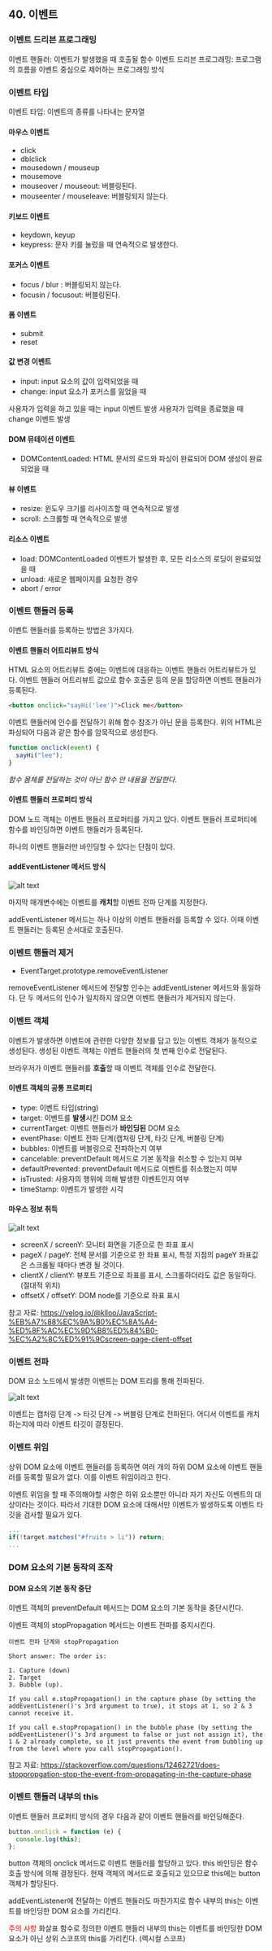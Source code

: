 ## 40. 이벤트

### 이벤트 드리븐 프로그래밍

이벤트 핸들러: 이벤트가 발생했을 때 호출될 함수
이벤트 드리븐 프로그래밍: 프로그램의 흐름을 이벤트 중심으로 제어하는 프로그래밍 방식

### 이벤트 타입

이벤트 타입: 이벤트의 종류를 나타내는 문자열

#### 마우스 이벤트

- click
- dblclick
- mousedown / mouseup
- mousemove
- mouseover / mouseout: 버블링된다.
- mouseenter / mouseleave: 버블링되지 않는다.

#### 키보드 이벤트

- keydown, keyup
- keypress: 문자 키를 눌렀을 때 연속적으로 발생한다.

#### 포커스 이벤트

- focus / blur : 버블링되지 않는다.
- focusin / focusout: 버블링된다.

#### 폼 이벤트

- submit
- reset

#### 값 변경 이벤트

- input: input 요소의 값이 입력되었을 때
- change: input 요소가 포커스를 잃었을 때

사용자가 입력을 하고 있을 때는 input 이벤트 발생
사용자가 입력을 종료했을 때 change 이벤트 발생

#### DOM 뮤테이션 이벤트

- DOMContentLoaded: HTML 문서의 로드와 파싱이 완료되어 DOM 생성이 완료되었을 때

#### 뷰 이벤트

- resize: 윈도우 크기를 리사이즈할 때 연속적으로 발생
- scroll: 스크롤할 때 연속적으로 발생

#### 리소스 이벤트

- load: DOMContentLoaded 이벤트가 발생한 후, 모든 리소스의 로딩이 완료되었을 때
- unload: 새로운 웹페이지를 요청한 경우
- abort / error

### 이벤트 핸들러 등록

이벤트 핸들러를 등록하는 방법은 3가지다.

#### 이벤트 핸들러 어트리뷰트 방식

HTML 요소의 어트리뷰트 중에는 이벤트에 대응하는 이벤트 핸들러 어트리뷰트가 있다.
이벤트 핸들러 어트리뷰트 값으로 함수 호출문 등의 문을 할당하면 이벤트 핸들러가 등록된다.

```html
<button onclick="sayHi('lee')">Click me</button>
```

이벤트 핸들러에 인수를 전달하기 위해 함수 참조가 아닌 문을 등록한다.
위의 HTML은 파싱되어 다음과 같은 함수를 암묵적으로 생성한다.

```js
function onclick(event) {
  sayHi("lee");
}
```

_함수 몸체를 전달하는 것이 아닌 함수 안 내용을 전달한다._

#### 이벤트 핸들러 프로퍼티 방식

DOM 노드 객체는 이벤트 핸들러 프로퍼티를 가지고 있다.
이벤트 핸들러 프로퍼티에 함수를 바인딩하면 이벤트 핸들러가 등록된다.

하나의 이벤트 핸들러만 바인딩할 수 있다는 단점이 있다.

#### addEventListener 메서드 방식

![alt text](image.png)

마지막 매개변수에는 이벤트를 **캐치**할 이벤트 전파 단계를 지정한다.

addEventListener 메서드는 하나 이상의 이벤트 핸들러를 등록할 수 있다.
이때 이벤트 핸들러는 등록된 순서대로 호출된다.

### 이벤트 핸들러 제거

- EventTarget.prototype.removeEventListener

removeEventListener 메서드에 전달할 인수는 addEventListener 메서드와 동일하다.
단 두 메서드의 인수가 일치하지 않으면 이벤트 핸들러가 제거되지 않는다.

### 이벤트 객체

이벤트가 발생하면 이벤트에 관련한 다양한 정보를 담고 있는 이벤트 객체가 동적으로 생성된다.
생성된 이벤트 객체는 이벤트 핸들러의 첫 번째 인수로 전달된다.

브라우저가 이벤트 핸들러를 **호출**할 때 이벤트 객체를 인수로 전달한다.

#### 이벤트 객체의 공통 프로퍼티

- type: 이벤트 타입(string)
- target: 이벤트를 **발생**시킨 DOM 요소
- currentTarget: 이벤트 핸들러가 **바인딩된** DOM 요소
- eventPhase: 이벤트 전파 단계(캡처링 단계, 타깃 단계, 버블링 단계)
- bubbles: 이벤트를 버블링으로 전파하는지 여부
- cancelable: preventDefault 메서드로 기본 동작을 취소할 수 있는지 여부
- defaultPrevented: preventDefault 메서드로 이벤트를 취소했는지 여부
- isTrusted: 사용자의 행위에 의해 발생한 이벤트인지 여부
- timeStamp: 이벤트가 발생한 시각

#### 마우스 정보 취득

![alt text](image-1.png)

- screenX / screenY: 모니터 화면을 기준으로 한 좌표 표시
- pageX / pageY: 전체 문서를 기준으로 한 좌표 표시, 특정 지점의 pageY 좌표값은 스크롤될 때마다 변경 될 것이다.
- clientX / clientY: 뷰포트 기준으로 좌표를 표시, 스크롤하더라도 값은 동일하다. (절대적 위치)
- offsetX / offsetY: DOM node를 기준으로 좌표 표시

참고 자료: https://velog.io/@klloo/JavaScript-%EB%A7%88%EC%9A%B0%EC%8A%A4-%ED%8F%AC%EC%9D%B8%ED%84%B0-%EC%A2%8C%ED%91%9Cscreen-page-client-offset

### 이벤트 전파

DOM 요소 노드에서 발생한 이벤트는 DOM 트리를 통해 전파된다.

![alt text](image-2.png)

이벤트는 캡처링 단계 -> 타깃 단계 -> 버블링 단계로 전파된다.
어디서 이벤트를 캐치하는지에 따라 이벤트 타깃이 결정된다.

### 이벤트 위임

상위 DOM 요소에 이벤트 핸들러를 등록하면 여러 개의 하위 DOM 요소에 이벤트 핸들러를 등록할 필요가 없다. 이를 이벤트 위임이라고 한다.

이벤트 위임을 할 때 주의해야할 사항은 하위 요소뿐만 아니라 자기 자신도 이벤트의 대상이라는 것이다. 따라서 기대한 DOM 요소에 대해서만 이벤트가 발생하도록 이벤트 타깃을 검사할 필요가 있다.

```js
...
if(!target.matches("#fruits > li")) return;
...
```

### DOM 요소의 기본 동작의 조작

#### DOM 요소의 기본 동작 중단

이벤트 객체의 preventDefault 메서드는 DOM 요소의 기본 동작을 중단시킨다.

이벤트 객체의 stopPropagation 메서드는 이벤트 전파를 중지시킨다.

```
이벤트 전파 단계와 stopPropagation

Short answer: The order is:

1. Capture (down)
2. Target
3. Bubble (up).

If you call e.stopPropagation() in the capture phase (by setting the addEventListener()'s 3rd argument to true), it stops at 1, so 2 & 3 cannot receive it.

If you call e.stopPropagation() in the bubble phase (by setting the addEventListener()'s 3rd argument to false or just not assign it), the 1 & 2 already complete, so it just prevents the event from bubbling up from the level where you call stopPropagation().
```

참고 자료: https://stackoverflow.com/questions/12462721/does-stoppropgation-stop-the-event-from-propagating-in-the-capture-phase

### 이벤트 핸들러 내부의 this

이벤트 핸들러 프로퍼티 방식의 경우 다음과 같이 이벤트 핸들러를 바인딩해준다.

```js
button.onclick = function (e) {
  console.log(this);
};
```

button 객체의 onclick 메서드로 이벤트 핸들러를 할당하고 있다.
this 바인딩은 함수 호출 방식에 의해 결정된다.
현재 객체의 메서드로 호출되고 있으므로 this에는 button 객체가 할당된다.

addEventListener에 전달하는 이벤트 핸들러도 마찬가지로
함수 내부의 this는 이벤트를 바인딩한 DOM 요소를 가리킨다.

<span style="color:red;">주의 사항</span>
화살표 함수로 정의한 이벤트 핸들러 내부의 this는 이벤트를 바인딩한 DOM 요소가 아닌 상위 스코프의 this를 가리킨다. (렉시컬 스코프)
